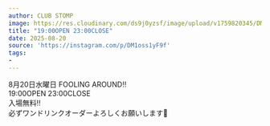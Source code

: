 ```yaml
---
author: CLUB STOMP
image: https://res.cloudinary.com/ds9j0yzsf/image/upload/v1759820345/DM1oss1yF9f.jpg
title: "19:00OPEN 23:00CLOSE"
date: 2025-08-20
source: 'https://instagram.com/p/DM1oss1yF9f'
tags:
- 
---
```

8月20日水曜日 FOOLING AROUND‼️<br>
19:00OPEN 23:00CLOSE<br>
入場無料‼️<br>
必ずワンドリンクオーダーよろしくお願いします🙇